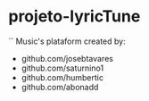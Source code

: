 # projeto-lyricTune
`` Music's plataform created by:
- github.com/josebtavares 
- github.com/saturnino1 
- github.com/humbertic 
- github.com/abonadd 
